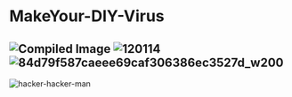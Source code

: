 # MakeYour-DIY-Virus
![Compiled Image](https://user-images.githubusercontent.com/109308073/195992854-402292b5-a0fd-4cc3-88ce-71ff1d6ec229.jpg)
![120114](https://user-images.githubusercontent.com/109308073/195993085-33e5747a-3ada-4804-83f9-0d950bfa4dd6.gif)
![84d79f587caeee69caf306386ec3527d_w200](https://user-images.githubusercontent.com/109308073/195993109-fbf03d8f-7b6e-4d9e-b168-f2ea4948a68a.gif)
----------------------------------------------------
![hacker-hacker-man](https://user-images.githubusercontent.com/109308073/195993143-eecbb296-8ef9-46ad-9934-12ee4caa94b9.gif)
